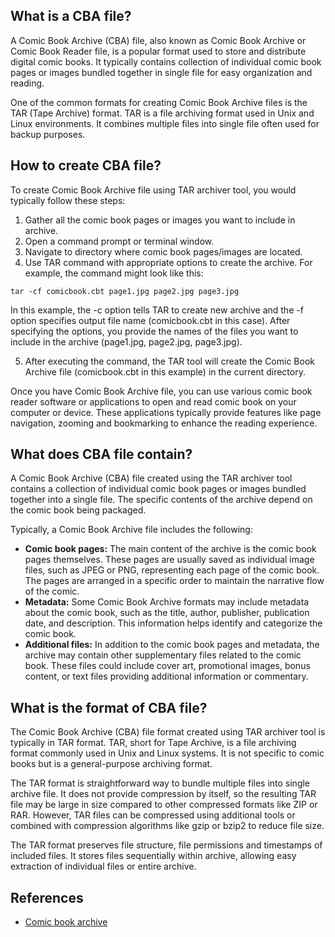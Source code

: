 ## What is a CBA file?

A Comic Book Archive (CBA) file, also known as Comic Book Archive or Comic Book Reader file, is a popular format used to store and distribute digital comic books. It typically contains collection of individual comic book pages or images bundled together in single file for easy organization and reading.

One of the common formats for creating Comic Book Archive files is the TAR (Tape Archive) format. TAR is a file archiving format used in Unix and Linux environments. It combines multiple files into single file often used for backup purposes.

## How to create CBA file?

To create Comic Book Archive file using TAR archiver tool, you would typically follow these steps:

1. Gather all the comic book pages or images you want to include in archive.
2. Open a command prompt or terminal window.
3. Navigate to directory where comic book pages/images are located.
4. Use TAR command with appropriate options to create the archive. For example, the command might look like this:

```
tar -cf comicbook.cbt page1.jpg page2.jpg page3.jpg
```

In this example, the -c option tells TAR to create new archive and the -f option specifies output file name (comicbook.cbt in this case). After specifying the options, you provide the names of the files you want to include in the archive (page1.jpg, page2.jpg, page3.jpg).

5. After executing the command, the TAR tool will create the Comic Book Archive file (comicbook.cbt in this example) in the current directory.

Once you have Comic Book Archive file, you can use various comic book reader software or applications to open and read comic book on your computer or device. These applications typically provide features like page navigation, zooming and bookmarking to enhance the reading experience.

## What does CBA file contain?

A Comic Book Archive (CBA) file created using the TAR archiver tool contains a collection of individual comic book pages or images bundled together into a single file. The specific contents of the archive depend on the comic book being packaged.

Typically, a Comic Book Archive file includes the following:

- **Comic book pages:** The main content of the archive is the comic book pages themselves. These pages are usually saved as individual image files, such as JPEG or PNG, representing each page of the comic book. The pages are arranged in a specific order to maintain the narrative flow of the comic.
- **Metadata:** Some Comic Book Archive formats may include metadata about the comic book, such as the title, author, publisher, publication date, and description. This information helps identify and categorize the comic book.
- **Additional files:** In addition to the comic book pages and metadata, the archive may contain other supplementary files related to the comic book. These files could include cover art, promotional images, bonus content, or text files providing additional information or commentary.

## What is the format of CBA file?

The Comic Book Archive (CBA) file format created using TAR archiver tool is typically in TAR format. TAR, short for Tape Archive, is a file archiving format commonly used in Unix and Linux systems. It is not specific to comic books but is a general-purpose archiving format.

The TAR format is straightforward way to bundle multiple files into single archive file. It does not provide compression by itself, so the resulting TAR file may be large in size compared to other compressed formats like ZIP or RAR. However, TAR files can be compressed using additional tools or combined with compression algorithms like gzip or bzip2 to reduce file size.

The TAR format preserves file structure, file permissions and timestamps of included files. It stores files sequentially within archive, allowing easy extraction of individual files or entire archive.

## References
* [Comic book archive](https://en.wikipedia.org/wiki/Comic_book_archive)
